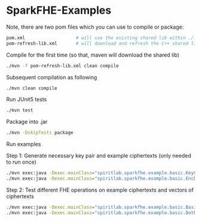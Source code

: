 # SparkFHE-Examples

Note, there are two pom files which you can use to compile or package:
```bash
pom.xml                   # will use the existing shared lib within ./libSparkFHE/lib
pom-refresh-lib.xml       # will download and refresh the C++ shared lib from our repo
```

Compile for the first time (so that, maven will download the shared lib)
```bash
./mvn -f pom-refresh-lib.xml clean compile
```

Subsequent compilation as following
```bash
./mvn clean compile
```

Run JUnit5 tests
```bash
./mvn test
```

Package into .jar
```bash
./mvn -DskipTests package
```

Run examples

Step 1: Generate necessary key pair and example ciphertexts (only needed to run once)
```bash
./mvn exec:java -Dexec.mainClass="spiritlab.sparkfhe.example.basic.KeyGenExample"       # this will generate the example key pair
./mvn exec:java -Dexec.mainClass="spiritlab.sparkfhe.example.basic.EncDecExample"       # this will generate some ciphertexts
```

Step 2: Test different FHE operations on example ciphertexts and vectors of ciphertexts
```bash
./mvn exec:java -Dexec.mainClass="spiritlab.sparkfhe.example.basic.BasicOPsExample"     # this will perform some basic FHE operations
./mvn exec:java -Dexec.mainClass="spiritlab.sparkfhe.example.basic.DotProductExample"   # this will perform dot product calculation on vectors of encrypted numbers 
```


